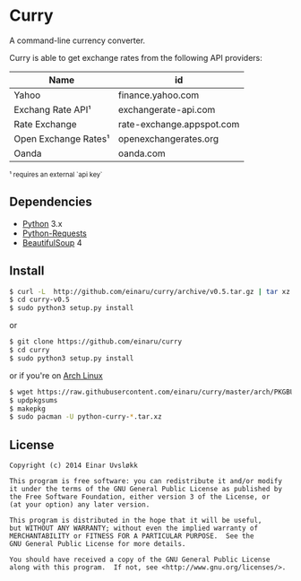 # Curry

A command-line currency converter.

Curry is able to get exchange rates from the following API providers:

| Name                 | id                        |
| -------------------  | ------------------------- |
| Yahoo                | finance.yahoo.com         |
| Exchang Rate API¹    | exchangerate-api.com      |
| Rate Exchange        | rate-exchange.appspot.com |
| Open Exchange Rates¹ | openexchangerates.org     |
| Oanda                | oanda.com                 |

<small>
¹ requires an external `api key`
</small>


## Dependencies

- [Python](https://www.python.org) 3.x
- [Python-Requests](http://docs.python-requests.org/en/latest/)
- [BeautifulSoup](http://www.crummy.com/software/BeautifulSoup/) 4


## Install

``` bash
$ curl -L  http://github.com/einaru/curry/archive/v0.5.tar.gz | tar xz
$ cd curry-v0.5
$ sudo python3 setup.py install
```

or

```bash
$ git clone https://github.com/einaru/curry
$ cd curry
$ sudo python3 setup.py install
```

or if you're on [Arch Linux](https://www.archlinux.org)

``` bash
$ wget https://raw.githubusercontent.com/einaru/curry/master/arch/PKGBUILD
$ updpkgsums
$ makepkg
$ sudo pacman -U python-curry-*.tar.xz
```


## License

```
Copyright (c) 2014 Einar Uvsløkk

This program is free software: you can redistribute it and/or modify
it under the terms of the GNU General Public License as published by
the Free Software Foundation, either version 3 of the License, or
(at your option) any later version.

This program is distributed in the hope that it will be useful,
but WITHOUT ANY WARRANTY; without even the implied warranty of
MERCHANTABILITY or FITNESS FOR A PARTICULAR PURPOSE.  See the
GNU General Public License for more details.

You should have received a copy of the GNU General Public License
along with this program.  If not, see <http://www.gnu.org/licenses/>.
```
